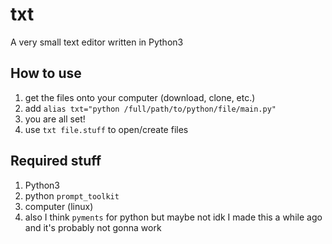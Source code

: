 # txt
A very small text editor written in Python3

## How to use

1. get the files onto your computer (download, clone, etc.)
2. add `alias txt="python /full/path/to/python/file/main.py"`
3. you are all set!
4. use `txt file.stuff` to open/create files

## Required stuff

1. Python3
2. python `prompt_toolkit`
3. computer (linux)
4. also I think `pyments` for python but maybe not idk I made this a while ago and it's probably not gonna work
